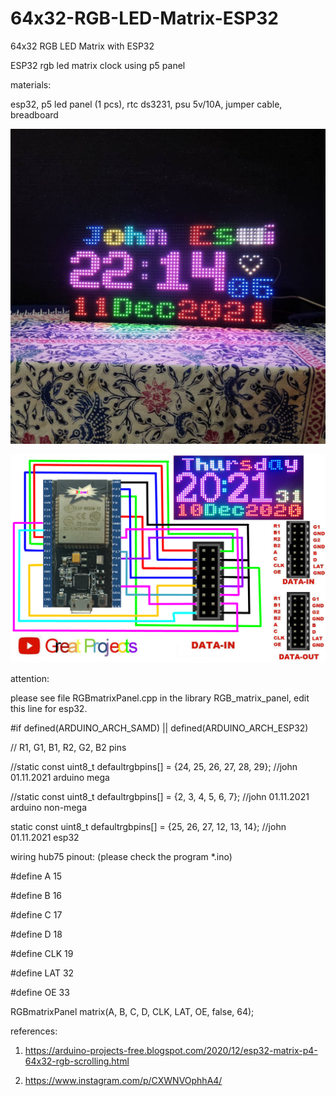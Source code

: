 # 64x32-RGB-LED-Matrix-ESP32
64x32 RGB LED Matrix with ESP32

ESP32 rgb led matrix clock using p5 panel

materials:

esp32, p5 led panel (1 pcs), rtc ds3231, psu 5v/10A, jumper cable, breadboard

![alt text](https://github.com/jenizar/64x32-RGB-LED-Matrix-ESP32/blob/main/screenshot/ss1.jpg)

![alt text](https://github.com/jenizar/64x32-RGB-LED-Matrix-ESP32/blob/main/Screenshot/64x32%20RGB%20Led%20Matrix%20With%20ESP32.jpg)

attention:

please see file RGBmatrixPanel.cpp in the library RGB_matrix_panel, edit this line for esp32.


#if defined(ARDUINO_ARCH_SAMD) || defined(ARDUINO_ARCH_ESP32)

// R1, G1, B1, R2, G2, B2 pins

//static const uint8_t defaultrgbpins[] = {24, 25, 26, 27, 28, 29}; //john 01.11.2021 arduino mega

//static const uint8_t defaultrgbpins[] = {2, 3, 4, 5, 6, 7}; //john 01.11.2021 arduino non-mega

static const uint8_t defaultrgbpins[] = {25, 26, 27, 12, 13, 14}; //john 01.11.2021 esp32

wiring hub75 pinout: (please check the program *.ino)

#define A 15

#define B 16

#define C 17

#define D 18

#define CLK 19

#define LAT 32

#define OE 33

RGBmatrixPanel matrix(A, B, C, D, CLK, LAT, OE, false, 64);

references:

1. https://arduino-projects-free.blogspot.com/2020/12/esp32-matrix-p4-64x32-rgb-scrolling.html

2. https://www.instagram.com/p/CXWNVOphhA4/
